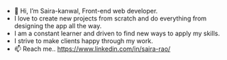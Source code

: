- 👋 Hi, I’m Saira-kanwal, Front-end web developer.
- I love to create new projects from scratch and do everything from designing the app all the way.
- I am a constant learner and driven to find new ways to apply my skills.
- I strive to make clients happy through my work.
- 📫 Reach me.. https://www.linkedin.com/in/saira-rao/


